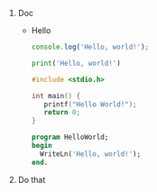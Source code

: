 1. Doc
    * Hello
        <!--BICUMENT_CODE_TABS-->
        <!--JavaScript-->
        ```js
        console.log('Hello, world!');
        ```
        <!--Python-->
        ```py
        print('Hello, world!')
        ```
        
        <!--C-->
        ```C
        #include <stdio.h>
        
        int main() {
           printf("Hello World!");
           return 0;
        }
        ```
        
        <!--Pascal-->
        ```Pascal
        program HelloWorld;
        begin
          WriteLn('Hello, world!');
        end.
        ```
        
        <!--END_BICUMENT_CODE_TABS-->
 1. Do that
